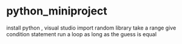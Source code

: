 # python_miniproject

install python , visual studio
import random library
take a range
give condition statement
run a loop as long as the guess is equal
